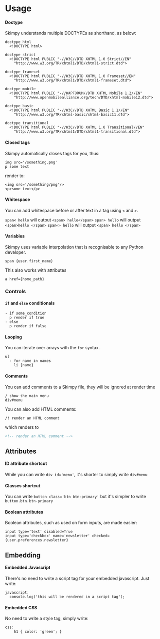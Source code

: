 # Usage

#### Doctype

Skimpy understands multiple DOCTYPEs as shorthand, as below:

```slim
doctype html
  <!DOCTYPE html>

doctype strict
  <!DOCTYPE html PUBLIC "-//W3C//DTD XHTML 1.0 Strict//EN"
    "http://www.w3.org/TR/xhtml1/DTD/xhtml1-strict.dtd">

doctype frameset
  <!DOCTYPE html PUBLIC "-//W3C//DTD XHTML 1.0 Frameset//EN"
    "http://www.w3.org/TR/xhtml1/DTD/xhtml1-frameset.dtd">

doctype mobile
  <!DOCTYPE html PUBLIC "-//WAPFORUM//DTD XHTML Mobile 1.2//EN"
    "http://www.openmobilealliance.org/tech/DTD/xhtml-mobile12.dtd">

doctype basic
  <!DOCTYPE html PUBLIC "-//W3C//DTD XHTML Basic 1.1//EN"
    "http://www.w3.org/TR/xhtml-basic/xhtml-basic11.dtd">

doctype transitional
  <!DOCTYPE html PUBLIC "-//W3C//DTD XHTML 1.0 Transitional//EN"
    "http://www.w3.org/TR/xhtml1/DTD/xhtml1-transitional.dtd">
```

#### Closed tags

Skimpy automatically closes tags for you, thus:

```slim
img src='/something.png'
p some text
```

render to:

```slim
<img src='/something/png'/>
<p>some text</p>
```

#### Whitespace

You can add whitespace before or after text in a tag using `<` and `>`.

`span< hello`  will output `<span> hello</span>`
`span> hello`  will output `<span>hello </span>`
`span<> hello` will output `<span> hello </span>`

#### Variables

Skimpy uses variable interpolation that is recognisable to any Python developer.

```slim
span {user.first_name}
```

This also works with attributes

```slim
a href={home_path}
```

### Controls

#### `if` and `else` conditionals

```slim
- if some_condition
  p render if true
- else
  p render if false
```

#### Looping

You can iterate over arrays with the `for` syntax.

```slim
ul
  - for name in names
    li {name}
```

#### Comments

You can add comments to a Skimpy file, they will be ignored at render time

```slim
/ show the main menu
div#menu
```

You can also add HTML comments:

```slim
/! render an HTML comment
```

which renders to

```html
<!-- render an HTML comment -->
```

## Attributes

#### ID attribute shortcut

While you can write `div id='menu'`, it's shorter to simply write `div#menu`

#### Classes shortcut

You can write `button class='btn btn-primary'` but it's simpler to write `button.btn.btn-primary`

#### Boolean attributes

Boolean attributes, such as used on form inputs, are made easier:

```
input type='text' disabled=True
input type='checkbox' name='newsletter' checked={user.preferences.newsletter}
```

## Embedding

#### Embedded Javascript

There's no need to write a script tag for your embedded javascript. Just write:

```slim
javascript:
  console.log('this will be rendered in a script tag');
```

#### Embedded CSS

No need to write a style tag, simply write:

```slim
css:
    h1 { color: 'green'; }
```
